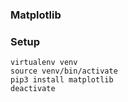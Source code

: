 ### Matplotlib

### Setup 

```
virtualenv venv
source venv/bin/activate
pip3 install matplotlib
deactivate
```
